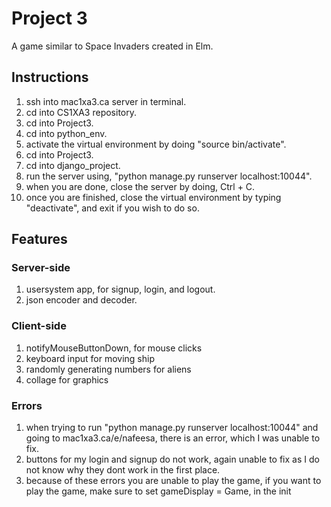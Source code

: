 # Project 3

A game similar to Space Invaders created in Elm.

## Instructions

1. ssh into mac1xa3.ca server in terminal.
2. cd into CS1XA3 repository.
3. cd into Project3.
4. cd into python_env.
5. activate the virtual environment by doing "source bin/activate".
6. cd into Project3.
7. cd into django_project.
8. run the server using, "python manage.py runserver localhost:10044".
9. when you are done, close the server by doing, Ctrl + C.
10. once you are finished, close the virtual environment by typing "deactivate", and exit if you wish to do so.

## Features

### Server-side

1. usersystem app, for signup, login, and logout.
2. json encoder and decoder.

### Client-side

1. notifyMouseButtonDown, for mouse clicks
2. keyboard input for moving ship
3. randomly generating numbers for aliens
4. collage for graphics

### Errors

1. when trying to run "python manage.py runserver localhost:10044" and going to mac1xa3.ca/e/nafeesa, there is an error, which I was unable to fix.
2. buttons for my login and signup do not work, again unable to fix as I do not know why they dont work in the first place.
3. because of these errors you are unable to play the game, if you want to play the game, make sure to set gameDisplay = Game, in the init
